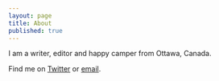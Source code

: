 ```yaml
---
layout: page
title: About
published: true
---
```


I am a writer, editor and happy camper from Ottawa, Canada.

Find me on [Twitter](http://twitter.com/bluteau) or [email](mailto://bluteau@gmail.com).